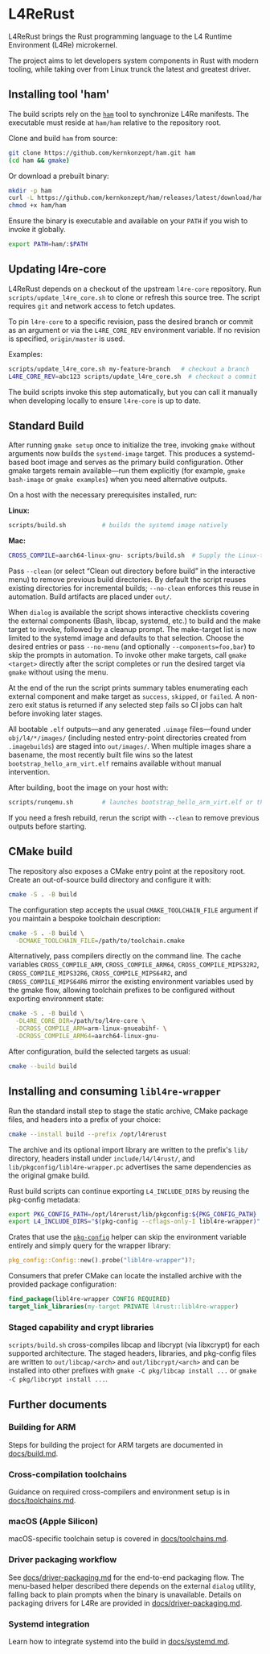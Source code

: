 # L4ReRust

L4ReRust brings the Rust programming language to the L4 Runtime Environment (L4Re) microkernel.

The project aims to let developers system components in Rust with modern tooling, while taking over from Linux trunck the latest and greatest driver.

## Installing tool 'ham'

The build scripts rely on the [`ham`](https://github.com/kernkonzept/ham)
tool to synchronize L4Re manifests. The executable must reside at
`ham/ham` relative to the repository root.

Clone and build `ham` from source:

```bash
git clone https://github.com/kernkonzept/ham.git ham
(cd ham && gmake)
```

Or download a prebuilt binary:

```bash
mkdir -p ham
curl -L https://github.com/kernkonzept/ham/releases/latest/download/ham -o ham/ham
chmod +x ham/ham
```

Ensure the binary is executable and available on your `PATH` if you wish to
invoke it globally.

```bash
export PATH=ham/:$PATH
```

## Updating l4re-core

L4ReRust depends on a checkout of the upstream `l4re-core` repository. Run
`scripts/update_l4re_core.sh` to clone or refresh this source tree. The script
requires `git` and network access to fetch updates.

To pin `l4re-core` to a specific revision, pass the desired branch or commit as
an argument or via the `L4RE_CORE_REV` environment variable. If no revision is
specified, `origin/master` is used.

Examples:

```bash
scripts/update_l4re_core.sh my-feature-branch   # checkout a branch
L4RE_CORE_REV=abc123 scripts/update_l4re_core.sh  # checkout a commit
```

The build scripts invoke this step automatically, but you can call it manually
when developing locally to ensure `l4re-core` is up to date.

## Standard Build

After running `gmake setup` once to initialize the tree, invoking `gmake`
without arguments now builds the `systemd-image` target. This produces a
systemd-based boot image and serves as the primary build configuration. Other
gmake targets remain available—run them explicitly (for example,
`gmake bash-image` or `gmake examples`) when you need alternative outputs.

On a host with the necessary prerequisites installed, run:

**Linux:**
```bash
scripts/build.sh          # builds the systemd image natively
```

**Mac:**
```bash
CROSS_COMPILE=aarch64-linux-gnu- scripts/build.sh  # Supply the Linux-targeted prefix explicitly.
```

Pass `--clean` (or select “Clean out directory before build” in the interactive
menu) to remove previous build directories. By default the script reuses
existing directories for incremental builds; `--no-clean` enforces this reuse in
automation. Build artifacts are placed under `out/`.

When `dialog` is available the script shows interactive checklists covering the
external components (Bash, libcap, systemd, etc.) to build and the make target
to invoke, followed by a cleanup prompt. The make-target list is now limited to
the systemd image and defaults to that selection. Choose the desired entries or
pass `--no-menu` (and optionally `--components=foo,bar`) to skip the prompts in
automation. To invoke other make targets, call `gmake <target>` directly after
the script completes or run the desired target via `gmake` without using the
menu.

At the end of the run the script prints summary tables enumerating each
external component and make target as `success`, `skipped`, or `failed`. A
non-zero exit status is returned if any selected step fails so CI jobs can halt
before invoking later stages.

All bootable `.elf` outputs—and any generated `.uimage` files—found under
`obj/l4/*/images/` (including nested entry-point directories created from
`.imagebuilds`) are staged into `out/images/`. When multiple images share a
basename, the most recently built file wins so the latest
`bootstrap_hello_arm_virt.elf` remains available without manual intervention.

After building, boot the image on your host with:

```bash
scripts/runqemu.sh        # launches bootstrap_hello_arm_virt.elf or the newest .elf image
```

If you need a fresh rebuild, rerun the script with `--clean` to remove previous
outputs before starting.

## CMake build

The repository also exposes a CMake entry point at the repository root. Create
an out-of-source build directory and configure it with:

```bash
cmake -S . -B build
```

The configuration step accepts the usual `CMAKE_TOOLCHAIN_FILE` argument if you
maintain a bespoke toolchain description:

```bash
cmake -S . -B build \
  -DCMAKE_TOOLCHAIN_FILE=/path/to/toolchain.cmake
```

Alternatively, pass compilers directly on the command line. The cache variables
`CROSS_COMPILE_ARM`, `CROSS_COMPILE_ARM64`, `CROSS_COMPILE_MIPS32R2`,
`CROSS_COMPILE_MIPS32R6`, `CROSS_COMPILE_MIPS64R2`, and `CROSS_COMPILE_MIPS64R6`
mirror the existing environment variables used by the gmake flow, allowing
toolchain prefixes to be configured without exporting environment state:

```bash
cmake -S . -B build \
  -DL4RE_CORE_DIR=/path/to/l4re-core \
  -DCROSS_COMPILE_ARM=arm-linux-gnueabihf- \
  -DCROSS_COMPILE_ARM64=aarch64-linux-gnu-
```

After configuration, build the selected targets as usual:

```bash
cmake --build build
```

## Installing and consuming `libl4re-wrapper`

Run the standard install step to stage the static archive, CMake package files,
and headers into a prefix of your choice:

```bash
cmake --install build --prefix /opt/l4rerust
```

The archive and its optional import library are written to the prefix's
`lib/` directory, headers install under `include/l4/l4rust/`, and
`lib/pkgconfig/libl4re-wrapper.pc` advertises the same dependencies as the
original gmake build.

Rust build scripts can continue exporting `L4_INCLUDE_DIRS` by reusing the
pkg-config metadata:

```bash
export PKG_CONFIG_PATH=/opt/l4rerust/lib/pkgconfig:${PKG_CONFIG_PATH}
export L4_INCLUDE_DIRS="$(pkg-config --cflags-only-I libl4re-wrapper)"
```

Crates that use the [`pkg-config`](https://crates.io/crates/pkg-config)
helper can skip the environment variable entirely and simply query for the
wrapper library:

```rust
pkg_config::Config::new().probe("libl4re-wrapper")?;
```

Consumers that prefer CMake can locate the installed archive with the provided
package configuration:

```cmake
find_package(libl4re-wrapper CONFIG REQUIRED)
target_link_libraries(my-target PRIVATE l4rust::libl4re-wrapper)
```

### Staged capability and crypt libraries

`scripts/build.sh` cross-compiles libcap and libcrypt (via libxcrypt) for each
supported architecture. The staged headers, libraries, and pkg-config files are
written to `out/libcap/<arch>` and `out/libcrypt/<arch>` and can be installed
into other prefixes with `gmake -C pkg/libcap install ...` or
`gmake -C pkg/libcrypt install ...`.

## Further documents

### Building for ARM
Steps for building the project for ARM targets are documented in [docs/build.md](docs/build.md).

### Cross-compilation toolchains
Guidance on required cross-compilers and environment setup is in [docs/toolchains.md](docs/toolchains.md).

### macOS (Apple Silicon)
macOS-specific toolchain setup is covered in [docs/toolchains.md](docs/toolchains.md).

### Driver packaging workflow
See [docs/driver-packaging.md](docs/driver-packaging.md) for the end-to-end
packaging flow. The menu-based helper described there depends on the external
`dialog` utility, falling back to plain prompts when the binary is unavailable.
Details on packaging drivers for L4Re are provided in [docs/driver-packaging.md](docs/driver-packaging.md).

### Systemd integration
Learn how to integrate systemd into the build in [docs/systemd.md](docs/systemd.md).
